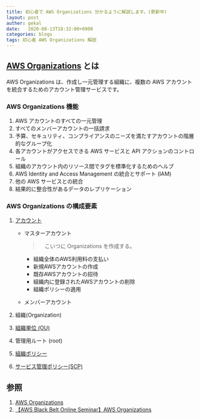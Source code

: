 ```yaml
---
title: 初心者で AWS Organizations 分かるように解説します。(更新中)
layout: post
auther: gekal
date:   2020-08-13T18:32:00+0900
categories: blogs
tags: 初心者 AWS Organizations 解説
---
```


## [AWS Organizations](https://docs.aws.amazon.com/ja_jp/organizations/latest/userguide/orgs_introduction.html) とは

AWS Organizations は、作成し一元管理する組織に、複数の AWS アカウントを統合するためのアカウント管理サービスです。

### AWS Organizations 機能

1. AWS アカウントのすべての一元管理
2. すべてのメンバーアカウントの一括請求
3. 予算、セキュリティ、コンプライアンスのニーズを満たすアカウントの階層的なグループ化
4. 各アカウントがアクセスできる AWS サービスと API アクションのコントロール
5. 組織のアカウント内のリソース間でタグを標準化するためのヘルプ
6. AWS Identity and Access Management の統合とサポート (IAM)
7. 他の AWS サービスとの統合
8. 結果的に整合性があるデータのレプリケーション

### AWS Organizations の構成要素

1. [アカウント](https://docs.aws.amazon.com/ja_jp/organizations/latest/userguide/orgs_manage_accounts.html)

    - マスターアカウント

        >　こいつに Organizations を作成する。

        - 組織全体のAWS利用料の支払い
        - 新規AWSアカウントの作成
        - 既存AWSアカウントの招待
        - 組織内に登録されたAWSアカウントの削除
        - 組織ポリシーの適用

    - メンバーアカウント

2. 組織(Organization)

3. [組織単位 (OU) ](https://docs.aws.amazon.com/ja_jp/organizations/latest/userguide/orgs_manage_ous.html)

4. 管理用ルート (root)

5. [組織ポリシー](https://docs.aws.amazon.com/ja_jp/organizations/latest/userguide/orgs_manage_policies.html)

6. [サービス管理ポリシー(SCP)](https://docs.aws.amazon.com/ja_jp/organizations/latest/userguide/orgs_manage_policies_type-auth.html#orgs_manage_policies_scp)


## 参照

1. [AWS Organizations](https://aws.amazon.com/jp/organizations/)
2. [【AWS Black Belt Online Seminar】AWS Organizations](https://d1.awsstatic.com/webinars/jp/pdf/services/20180214_AWS-Blackbelt-Organizations.pdf)
